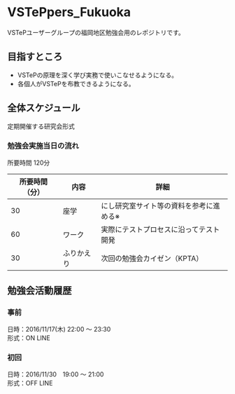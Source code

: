 # VSTePpers_Fukuoka
VSTePユーザーグループの福岡地区勉強会用のレポジトリです。

## 目指すところ
* VSTePの原理を深く学び実務で使いこなせるようになる。
* 各個人がVSTePを布教できるようになる。

## 全体スケジュール
定期開催する研究会形式

### 勉強会実施当日の流れ
所要時間 120分

| 所要時間（分） | 内容 | 詳細 |
| --- | --- | --- |
| 30 | 座学 | にし研究室サイト等の資料を参考に進める※ |
| 60 | ワーク | 実際にテストプロセスに沿ってテスト開発 |
| 30 | ふりかえり | 次回の勉強会カイゼン（KPTA） |

## 勉強会活動履歴
### 事前
日時：2016/11/17(木) 22:00 ～ 23:30  
形式：ON LINE

### 初回
日時：2016/11/30　19:00 ～ 21:00  
形式：OFF LINE
